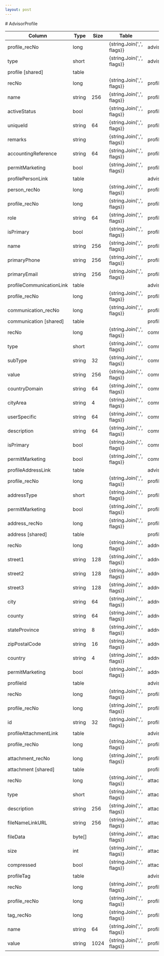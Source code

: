 ```yaml
---
layout: post
---
```


﻿# AdvisorProfile


| Column | Type | Size | Table | Description |
| ------ | ---- | ---- | ----- | ----------- |
| profile_recNo | long |  | {string.Join(',', flags)} | advisorProfile | 
| type | short |  | {string.Join(',', flags)} | advisorProfile | 
| profile  [shared] | table |  |  |  | 
| recNo | long |  | {string.Join(',', flags)} | profile | 
| name | string | 256 | {string.Join(',', flags)} | profile | 
| activeStatus | bool |  | {string.Join(',', flags)} | profile | 
| uniqueId | string | 64 | {string.Join(',', flags)} | profile | 
| remarks | string |  | {string.Join(',', flags)} | profile | 
| accountingReference | string | 64 | {string.Join(',', flags)} | profile | 
| permitMarketing | bool |  | {string.Join(',', flags)} | profile | 
| profilePersonLink  | table |  |  | advisorProfile | 
| person_recNo | long |  | {string.Join(',', flags)} | profilePersonLink | 
| profile_recNo | long |  | {string.Join(',', flags)} | profilePersonLink | 
| role | string | 64 | {string.Join(',', flags)} | profilePersonLink | 
| isPrimary | bool |  | {string.Join(',', flags)} | profilePersonLink | 
| name | string | 256 | {string.Join(',', flags)} | profilePersonLink | 
| primaryPhone | string | 256 | {string.Join(',', flags)} | profilePersonLink | 
| primaryEmail | string | 256 | {string.Join(',', flags)} | profilePersonLink | 
| profileCommunicationLink  | table |  |  | advisorProfile | 
| profile_recNo | long |  | {string.Join(',', flags)} | profileCommunicationLink | 
| communication_recNo | long |  | {string.Join(',', flags)} | profileCommunicationLink | 
| communication  [shared] | table |  |  | profile | 
| recNo | long |  | {string.Join(',', flags)} | communication | 
| type | short |  | {string.Join(',', flags)} | communication | 
| subType | string | 32 | {string.Join(',', flags)} | communication | 
| value | string | 256 | {string.Join(',', flags)} | communication | 
| countryDomain | string | 64 | {string.Join(',', flags)} | communication | 
| cityArea | string | 4 | {string.Join(',', flags)} | communication | 
| userSpecific | string | 64 | {string.Join(',', flags)} | communication | 
| description | string | 64 | {string.Join(',', flags)} | communication | 
| isPrimary | bool |  | {string.Join(',', flags)} | communication | 
| permitMarketing | bool |  | {string.Join(',', flags)} | communication | 
| profileAddressLink  | table |  |  | advisorProfile | 
| profile_recNo | long |  | {string.Join(',', flags)} | profileAddressLink | 
| addressType | short |  | {string.Join(',', flags)} | profileAddressLink | 
| permitMarketing | bool |  | {string.Join(',', flags)} | profileAddressLink | 
| address_recNo | long |  | {string.Join(',', flags)} | profileAddressLink | 
| address  [shared] | table |  |  | profile | 
| recNo | long |  | {string.Join(',', flags)} | address | 
| street1 | string | 128 | {string.Join(',', flags)} | address | 
| street2 | string | 128 | {string.Join(',', flags)} | address | 
| street3 | string | 128 | {string.Join(',', flags)} | address | 
| city | string | 64 | {string.Join(',', flags)} | address | 
| county | string | 64 | {string.Join(',', flags)} | address | 
| stateProvince | string | 8 | {string.Join(',', flags)} | address | 
| zipPostalCode | string | 16 | {string.Join(',', flags)} | address | 
| country | string | 4 | {string.Join(',', flags)} | address | 
| permitMarketing | bool |  | {string.Join(',', flags)} | address | 
| profileId  | table |  |  | advisorProfile | 
| recNo | long |  | {string.Join(',', flags)} | profileId | 
| profile_recNo | long |  | {string.Join(',', flags)} | profileId | 
| id | string | 32 | {string.Join(',', flags)} | profileId | 
| profileAttachmentLink  | table |  |  | advisorProfile | 
| profile_recNo | long |  | {string.Join(',', flags)} | profileAttachmentLink | 
| attachment_recNo | long |  | {string.Join(',', flags)} | profileAttachmentLink | 
| attachment  [shared] | table |  |  | profile | 
| recNo | long |  | {string.Join(',', flags)} | attachment | 
| type | short |  | {string.Join(',', flags)} | attachment | 
| description | string | 256 | {string.Join(',', flags)} | attachment | 
| fileNameLinkURL | string | 256 | {string.Join(',', flags)} | attachment | 
| fileData | byte[] |  | {string.Join(',', flags)} | attachment | 
| size | int |  | {string.Join(',', flags)} | attachment | 
| compressed | bool |  | {string.Join(',', flags)} | attachment | 
| profileTag  | table |  |  | advisorProfile | 
| recNo | long |  | {string.Join(',', flags)} | profileTag | 
| profile_recNo | long |  | {string.Join(',', flags)} | profileTag | 
| tag_recNo | long |  | {string.Join(',', flags)} | profileTag | 
| name | string | 64 | {string.Join(',', flags)} | profileTag | 
| value | string | 1024 | {string.Join(',', flags)} | profileTag | 

